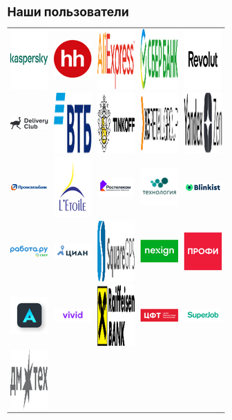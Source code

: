 # Наши пользователи
<table>
 	<tr>
  		<td>
            <a href="https://www.kaspersky.ru"><img src="../../users/kaspersky.svg" width="140" height="140" alt="www.kaspersky.ru"></a>
        </td>
        <td>
            <a href="https://hh.ru"><img src="../../users/hh.png" width="140" alt="hh.ru"></a>
        </td>
        <td>
            <a href="https://aliexpress.ru"><img src="../../users/aliexpress.svg" width="140" height="140"  alt="aliexpress.ru"></a>
        </td>
        <td>
            <a href="https://www.sber.ru"><img src="../../users/sberbank.svg" width="140" height="140"  alt="www.sber.ru"></a>
        </td>
        <td>
            <a href="https://www.revolut.com"><img src="../../users/revolut.svg" width="140" height="140"  alt="www.revolut.com"></a>
        </td>
 	</tr>
 	<tr>
        <td>
            <a href="https://www.delivery-club.ru"><img src="../../users/delivery_club.png" width="140" alt="www.delivery-club.ru"></a>
        </td>
        <td>
            <a href="https://www.vtb.ru"><img src="../../users/vtb.svg" width="140" height="140"  alt="www.vtb.ru"></a>
        </td>
        <td>
            <a href="https://www.tinkoff.ru"><img src="../../users/tinkoff.svg" width="140" height="140" alt="www.tinkoff.ru"></a>
        </td>
        <td>
            <a href="https://www.x5.ru"><img src="../../users/x5.svg" width="140" height="140"  alt="www.x5.ru"></a>
        </td>
        <td>
            <a href="https://www.zen.yandex.ru"><img src="../../users/yandex_zen.svg" width="140" height="140"  alt="www.zen.yandex.ru"></a>
        </td>
 	</tr>
 	<tr>
        <td>
            <a href="https://www.psbank.ru"><img src="../../users/psb.jpeg" width="140" alt="www.psbank.ru"></a>
        </td>
        <td>
            <a href="https://www.letoile.ru"><img src="../../users/letoile.svg" width="140" height="140"  alt="www.letoile.ru"></a>
        </td>
        <td>
            <a href="https://rtkit.ru"><img src="../../users/rostelecom.png" width="140" alt="rtkit.ru"></a>
        </td>
        <td>
            <a href="https://ooo.technology"><img src="../../users/technology.png" width="140" alt="ooo.technology"></a>
        </td>
        <td>
            <a href="https://www.blinkist.com"><img src="../../users/blinklist.png" width="140" alt="www.blinkist.com"></a>
        </td>
 	</tr>
    <tr>
        <td>
            <a href="https://www.rabota.ru"><img src="../../users/RabotaRu.png" width="140" alt="www.rabota.ru"></a>
        </td>
        <td>
            <a href="https://www.cian.ru"><img src="../../users/cian.png" width="140" alt="www.cian.ru"></a>
        </td>
        <td>
            <a href="https://squaregps.com"><img src="../../users/squaregps.svg" width="140" height="140" alt="squaregps.com"></a>
        </td>
        <td>
            <a href="https://nexign.com"><img src="../../users/nexign.jpeg" width="140" alt="nexign.com"></a>
        </td>
        <td>
            <a href="https://profi.ru"><img src="../../users/profi.png" width="140" alt="profi.ru"></a>
        </td>
 	</tr>
    <tr>
        <td>
            <a href="https://alohabrowser.com"><img src="../../users/aloha.png" width="140" alt="alohabrowser.com"></a>
        </td>
        <td>
            <a href="https://vivid.money"><img src="../../users/vivid.money.png" width="140" alt="vivid.money"></a>
        </td>
        <td>
            <a href="https://www.raiffeisen.ru"><img src="../../users/raiffeisen.svg" width="140" height="140" alt="raiffeisen.ru"></a>
        </td>
        <td>
            <a href="https://www.cft.ru"><img src="../../users/cft.png" width="140" alt="cft.ru"></a>
        </td>
        <td>
            <a href="https://www.superjob.ru"><img src="../../users/superjob.png" width="140" alt="superjob.ru"></a>
        </td>
    </tr>
    <tr>
        <td>
            <a href="https://dmtech.team"><img src="../../users/dmtech.svg" width="140" height="140" alt="dmtech.team"></a>
        </td>
    </tr>
</table>
